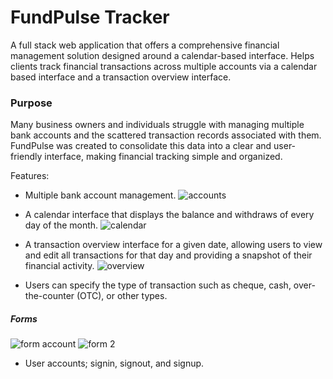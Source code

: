 # FundPulse Tracker
A full stack web application that offers a comprehensive financial management solution designed around a calendar-based interface. Helps clients track financial transactions across multiple accounts via a calendar based interface and a transaction overview interface.

### Purpose
Many business owners and individuals struggle with managing multiple bank accounts and the scattered transaction records associated with them. FundPulse was created to consolidate this data into a clear and user-friendly interface, making financial tracking simple and organized.  

Features:
- Multiple bank account management.
![accounts](https://github.com/user-attachments/assets/d9afe5d4-4673-46b1-a3cc-49d882fbc9d4)

- A calendar interface that displays the balance and withdraws of every day of the month.
![calendar](https://github.com/user-attachments/assets/72754168-f921-4c96-b404-128c084c5524)

- A transaction overview interface for a given date, allowing users to view and edit all transactions for that day and providing a snapshot of their financial activity.
![overview](https://github.com/user-attachments/assets/a0429441-fc38-481b-8050-9402112cb164)

- Users can specify the type of transaction such as cheque, cash, over-the-counter (OTC), or other types.
##### Forms
![form account](https://github.com/user-attachments/assets/8d2ea27d-85b8-400e-9e7c-42779222955e)
![form 2](https://github.com/user-attachments/assets/3c2cc435-31b5-445e-b78e-b026e347b65f)

- User accounts; signin, signout, and signup.

